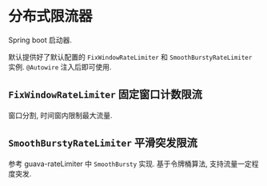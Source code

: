 # 分布式限流器

Spring boot 启动器.

默认提供好了默认配置的 `FixWindowRateLimiter` 和 `SmoothBurstyRateLimiter` 实例.
`@Autowire` 注入后即可使用.

## `FixWindowRateLimiter` 固定窗口计数限流

窗口分割, 时间窗内限制最大流量.

## `SmoothBurstyRateLimiter` 平滑突发限流

参考 guava-rateLimiter 中 `SmoothBursty` 实现. 基于令牌桶算法, 支持流量一定程度突发.
